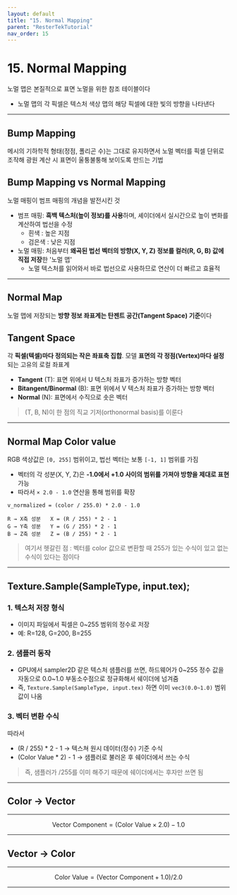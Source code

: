 ```yaml
---
layout: default
title: "15. Normal Mapping"
parent: "ResterTekTutorial"
nav_order: 15
---
```


# 15. Normal Mapping
노멀 맵은 본질적으로 표면 노멀을 위한 참조 테이블이다

- 노멀 맵의 각 픽셀은 텍스처 색상 맵의 해당 픽셀에 대한 빛의 방향을 나타낸다

---

## Bump Mapping
메시의 기하학적 형태(정점, 폴리곤 수)는 그대로 유지하면서 노멀 벡터를 픽셀 단위로 조작해 광원 계산 시 표면이 울퉁불퉁해 보이도록 만드는 기법

## Bump Mapping vs Normal Mapping
노멀 매핑이 범프 매핑의 개념을 발전시킨 것

- 범프 매핑: **흑백 텍스처(높이 정보)를 사용**하며, 셰이더에서 실시간으로 높이 변화를 계산하여 법선을 수정
  - 흰색 : 높은 지점
  - 검은색 : 낮은 지점 
- 노멀 매핑: 처음부터 **왜곡된 법선 벡터의 방향(X, Y, Z) 정보를 컬러(R, G, B) 값에 직접 저장**한 '노멀 맵'
  - 노멀 텍스처를 읽어와서 바로 법선으로 사용하므로 연산이 더 빠르고 효율적 

---

## Normal Map
노멀 맵에 저장되는 **방향 정보 좌표계는 탄젠트 공간(Tangent Space) 기준**이다

## Tangent Space
각 **픽셀(텍셀)마다 정의되는 작은 좌표축 집합**. 모델 **표면의 각 정점(Vertex)마다 설정**되는 고유의 로컬 좌표계

- **Tangent** (T): 표면 위에서 U 텍스처 좌표가 증가하는 방향 벡터
- **Bitangent/Binormal** (B): 표면 위에서 V 텍스처 좌표가 증가하는 방향 벡터
- **Normal** (N): 표면에서 수직으로 솟은 벡터

> (T, B, N)이 한 점의 직교 기저(orthonormal basis)를 이룬다

---

## Normal Map Color value
RGB 색상값은 `[0, 255]` 범위이고, 법선 벡터는 보통 `[-1, 1]` 범위를 가짐

- 벡터의 각 성분(X, Y, Z)은 **-1.0에서 +1.0 사이의 범위를 가져야 방향을 제대로 표현** 가능
- 따라서 `× 2.0 - 1.0` 연산을 통해 범위를 확장

```
v_normalized = (color / 255.0) * 2.0 - 1.0

R → X축 성분   X = (R / 255) * 2 - 1
G → Y축 성분   Y = (G / 255) * 2 - 1
B → Z축 성분   Z = (B / 255) * 2 - 1
```

> 여기서 헷갈린 점 : 벡터를 color 값으로 변환할 때 255가 있는 수식이 있고 없는 수식이 있다는 점이다

---

## Texture.Sample(SampleType, input.tex);
### 1. 텍스처 저장 형식
- 이미지 파일에서 픽셀은 0~255 범위의 정수로 저장
- 예: R=128, G=200, B=255

### 2. 샘플러 동작
- GPU에서 sampler2D 같은 텍스처 샘플러를 쓰면, 하드웨어가 0~255 정수 값을 자동으로 0.0~1.0 부동소수점으로 정규화해서 쉐이더에 넘겨줌
- 즉, `Texture.Sample(SampleType, input.tex)` 하면 이미 `vec3(0.0~1.0)` 범위 값이 나옴

### 3. 벡터 변환 수식
따라서

- (R / 255) * 2 - 1 → 텍스쳐 원시 데이터(정수) 기준 수식
- (Color Value * 2) - 1 → 샘플러로 불러온 후 쉐이더에서 쓰는 수식

> 즉, 샘플러가 /255를 이미 해주기 때문에 쉐이더에서는 후자만 쓰면 됨

---

## Color → Vector


---

$$ \text{Vector Component} = (\text{Color Value} × 2.0) − 1.0 $$

---

## Vector → Color

---

$$ \text{Color Value} = (\text{Vector Component} + 1.0) / 2.0 $$

---

